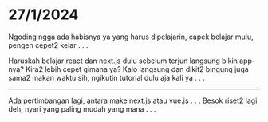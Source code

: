 # 27/1/2024

Ngoding ngga ada habisnya ya yang harus dipelajarin, capek belajar mulu, pengen cepet2 kelar . . .

Haruskah belajar react dan next.js dulu sebelum terjun langsung bikin app-nya? Kira2 lebih cepet gimana ya? Kalo langsung dan dikit2 bingung juga sama2 makan waktu sih, ngikutin tutorial dulu aja kali ya . . .

-------------------

Ada pertimbangan lagi, antara make next.js atau vue.js . . .
Besok riset2 lagi deh, nyari yang paling mudah yang mana . . .